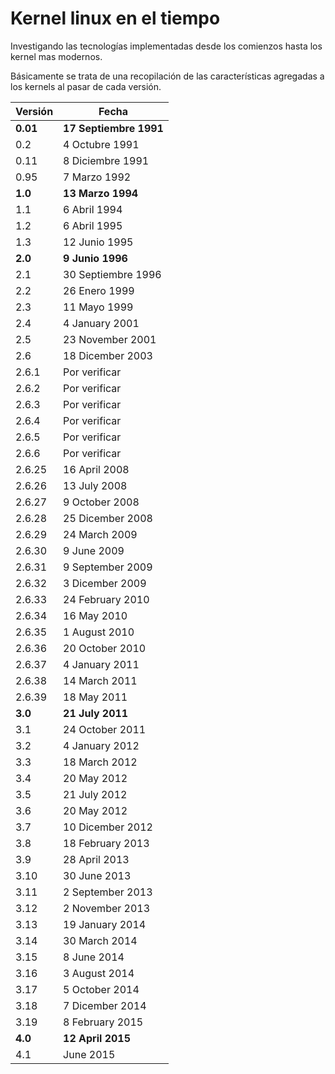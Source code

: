 # Kernel linux en el tiempo
Investigando las tecnologías implementadas desde los comienzos hasta los kernel mas modernos.

Básicamente se trata de una recopilación de las características agregadas a los kernels al pasar de cada versión.

| Versión | Fecha |
|--------|--------|
|**0.01**|**17 Septiembre 1991**|
| 0.2 | 4 Octubre 1991 |
| 0.11 | 8 Diciembre 1991 |
| 0.95 | 7 Marzo 1992 |
|**1.0**|**13 Marzo 1994**|
| 1.1 | 6 Abril 1994 |
| 1.2 | 6 Abril 1995 |
| 1.3 | 12 Junio 1995 |
|**2.0**|**9 Junio 1996**|
| 2.1 | 30 Septiembre 1996 |
| 2.2 | 26 Enero 1999 |
| 2.3 | 11 Mayo 1999 |
| 2.4 | 4 January 2001 |
| 2.5 | 23 November 2001 |
| 2.6 | 18 Dicember 2003 |
| 2.6.1  | Por verificar |
| 2.6.2  | Por verificar |
| 2.6.3  | Por verificar |
| 2.6.4  | Por verificar |
| 2.6.5  | Por verificar |
| 2.6.6  | Por verificar |
| 2.6.25 | 16 April 2008 |
| 2.6.26 | 13 July 2008 |
| 2.6.27 | 9 October 2008 |
| 2.6.28 | 25 Dicember 2008|
| 2.6.29 | 24 March 2009 |
| 2.6.30 | 9 June 2009 |
| 2.6.31 | 9 September 2009 |
| 2.6.32 | 3 Dicember 2009 |
| 2.6.33 | 24 February 2010 |
| 2.6.34 | 16 May 2010 |
| 2.6.35 | 1 August 2010 |
| 2.6.36 | 20 October 2010 |
| 2.6.37 | 4 January 2011 |
| 2.6.38 | 14 March 2011 |
| 2.6.39 | 18 May 2011 |
|**3.0**|**21 July 2011**|
| 3.1 | 24 October 2011 |
| 3.2 | 4 January 2012 |
| 3.3 | 18 March 2012 |
| 3.4 | 20 May 2012 |
| 3.5 | 21 July 2012 |
| 3.6 | 20 May 2012 |
| 3.7 | 10 Dicember 2012 |
| 3.8 | 18 February 2013 |
| 3.9 | 28 April 2013 |
| 3.10 | 30 June 2013 |
| 3.11 | 2 September 2013 |
| 3.12 | 2 November 2013 |
| 3.13 | 19 January 2014 |
| 3.14 | 30 March 2014 |
| 3.15 | 8 June 2014 |
| 3.16 | 3 August 2014 |
| 3.17 | 5 October 2014 |
| 3.18 | 7 Dicember 2014 |
| 3.19 | 8 February 2015 |
|**4.0**|**12 April 2015**|
| 4.1 | June 2015 |